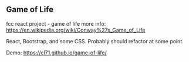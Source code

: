 ## Game of Life

fcc react project - game of life
more info: https://en.wikipedia.org/wiki/Conway%27s_Game_of_Life

React, Bootstrap, and some CSS. Probably should refactor at some point.

Demo: https://cl71.github.io/game-of-life/
